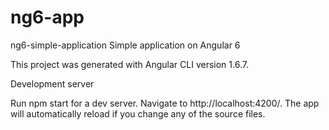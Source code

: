 # ng6-app
ng6-simple-application
Simple application on Angular 6

This project was generated with Angular CLI version 1.6.7.

Development server

Run npm start for a dev server. Navigate to http://localhost:4200/. The app will automatically reload if you change any of the source files.

